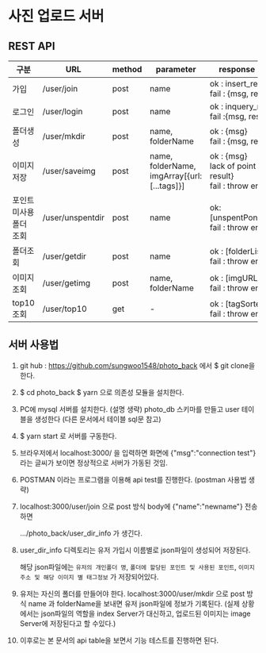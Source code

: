 # 사진 업로드 서버

## REST API

| 구분                    | URL              | method | parameter                                   | response (json)                                              |
| ----------------------- | ---------------- | ------ | ------------------------------------------- | ------------------------------------------------------------ |
| 가입                    | /user/join       | post   | name                                        | ok : insert_result<br />fail : {msg, result}                 |
| 로그인                  | /user/login      | post   | name                                        | ok : inquery_result<br />fail :{msg, result}                 |
| 폴더생성                | /user/mkdir      | post   | name, folderName                            | ok : {msg}<br />fail : {msg, result}                         |
| 이미지 저장             | /user/saveimg    | post   | name, folderName, imgArray[{url:[...tags]}] | ok : {msg}<br />lack of point : {msg, result}<br />fail : throw err |
| 포인트 미사용 폴더 조회 | /user/unspentdir | post   | name                                        | ok:[unspentPonitFolder]<br />fail : throw err                |
| 폴더조회                | /user/getdir     | post   | name                                        | ok : [folderList]<br />fail : throw err                      |
| 이미지 조회             | /user/getimg     | post   | name, folderName                            | ok : [imgURL_recent]<br />fail : throw err                   |
| top10 조회              | /user/top10      | get    | -                                           | ok : [tagSortedList]<br />fail : throw err                   |



## 서버 사용법

1.  git hub :  https://github.com/sungwoo1548/photo_back  에서
   $ git clone을 한다.

2. $ cd photo_back 
   $ yarn
   으로 의존성 모듈을 설치한다.

3.  PC에 mysql 서버를 설치한다. (설명 생략)
    photo_db 스키마를 만들고
    user 테이블을 생성한다 (다른 문서에서 테이블 sql문 참고)

4.  $ yarn start
   로 서버를 구동한다.

5.  브라우저에서
    localhost:3000/ 을 입력하면 
    화면에 {"msg":"connection test"} 라는 글씨가 보이면 
   정상적으로 서버가 가동된 것임.

6. POSTMAN 이라는 프로그램을 이용해 api test를 진행한다. (postman 사용법 생략)

7.  localhost:3000/user/join 으로
    post 방식 body에 {"name":"newname"} 전송하면 

    .../photo_back/user_dir_info 가 생긴다.

8.  user_dir_info 디렉토리는 
    유저 가입시 이름별로 json파일이 생성되어 저장된다.

    해당 json파일에는 `유저의 개인폴더 명`, `폴더에 할당된 포인트 및 사용된 포인트`, `이미지 주소 및 해당 이미지 별 태그정보` 가 저장되어있다.

9.  유저는 자신의 폴더를 만들어야 한다.
    localhost:3000/user/mkdir 으로
    post 방식 name 과 folderName을 보내면 
    유저 json파일에 정보가 기록된다.
    (실제 상황에서는 json파일의 역할을 index Server가 대신하고, 업로드된 이미지는 image Server에 저장된다고 할 수있다.)

10.  이후로는 본 문서의 api table을 보면서 기능 테스트를 진행하면 된다.